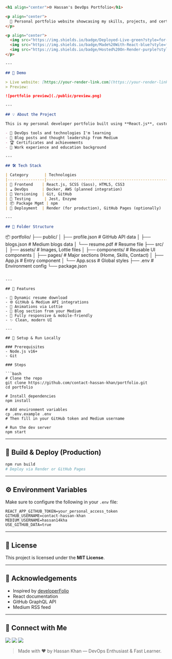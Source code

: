 ```markdown
<h1 align="center">🌐 Hassan's DevOps Portfolio</h1>

<p align="center">
  🚀 Personal portfolio website showcasing my skills, projects, and certifications in DevOps, Cloud, and Software Engineering.
</p>

<p align="center">
  <img src="https://img.shields.io/badge/Deployed-Live-green?style=for-the-badge&logo=vercel&logoColor=white" />
  <img src="https://img.shields.io/badge/Made%20With-React-blue?style=for-the-badge&logo=react" />
  <img src="https://img.shields.io/badge/Hosted%20On-Render-purple?style=for-the-badge&logo=render" />
</p>

---

## 📸 Demo

> Live website: [https://your-render-link.com](https://your-render-link.com)  
> Preview:

![portfolio preview](./public/preview.png)

---

## 💡 About the Project

This is my personal developer portfolio built using **React.js**, customized with my own data and designed to showcase:

- 🔧 DevOps tools and technologies I'm learning
- 🧠 Blog posts and thought leadership from Medium
- 🏆 Certificates and achievements
- 💼 Work experience and education background

---

## 🛠 Tech Stack

| Category       | Technologies                                               |
|----------------|------------------------------------------------------------|
| 🚀 Frontend    | React.js, SCSS (Sass), HTML5, CSS3                         |
| ☁️ DevOps      | Docker, AWS (planned integration)                         |
| 🔗 Versioning  | Git, GitHub                                                |
| 🧪 Testing      | Jest, Enzyme                                              |
| 📦 Package Mgmt | npm                                                       |
| 📂 Deployment  | Render (for production), GitHub Pages (optionally)         |

---

## 📁 Folder Structure

```
📦 portfolio/
├── public/
│   ├── profile.json         # GitHub API data
│   ├── blogs.json           # Medium blogs data
│   └── resume.pdf           # Resume file
├── src/
│   ├── assets/              # Images, Lottie files
│   ├── components/          # Reusable UI components
│   ├── pages/               # Major sections (Home, Skills, Contact)
│   ├── App.js               # Entry component
│   └── App.scss             # Global styles
├── .env                     # Environment config
└── package.json
```

---

## 📜 Features

- 📄 Dynamic resume download
- 🌐 GitHub & Medium API integrations
- 🎨 Animations via Lottie
- 🧠 Blog section from your Medium
- 📱 Fully responsive & mobile-friendly
- ✨ Clean, modern UI

---

## 🔧 Setup & Run Locally

### Prerequisites
- Node.js v16+
- Git

### Steps

```bash
# Clone the repo
git clone https://github.com/contact-hassan-khan/portfolio.git
cd portfolio

# Install dependencies
npm install

# Add environment variables
cp .env.example .env
# Then fill in your GitHub token and Medium username

# Run the dev server
npm start
```

---

## 🚀 Build & Deploy (Production)

```bash
npm run build
# Deploy via Render or GitHub Pages
```

---

## ⚙️ Environment Variables

Make sure to configure the following in your `.env` file:

```
REACT_APP_GITHUB_TOKEN=your_personal_access_token
GITHUB_USERNAME=contact-hassan-khan
MEDIUM_USERNAME=hassan14kha
USE_GITHUB_DATA=true
```

---

## 📜 License

This project is licensed under the **MIT License**.

---

## 🙌 Acknowledgements

- Inspired by [developerFolio](https://github.com/saadpasta/developerFolio)
- React documentation
- GitHub GraphQL API
- Medium RSS feed

---

## 🤝 Connect with Me

<p align="left">
  <a href="https://www.linkedin.com/in/contact-hassankhan" target="_blank"><img src="https://img.shields.io/badge/LinkedIn-blue?style=for-the-badge&logo=linkedin" /></a>
  <a href="https://github.com/contact-hassan-khan" target="_blank"><img src="https://img.shields.io/badge/GitHub-100000?style=for-the-badge&logo=github" /></a>
  <a href="https://medium.com/@hassan14kha" target="_blank"><img src="https://img.shields.io/badge/Medium-black?style=for-the-badge&logo=medium" /></a>
</p>

> Made with ❤️ by Hassan Khan — DevOps Enthusiast & Fast Learner.
```

